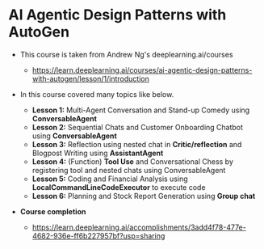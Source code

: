 # AI Agentic Design Patterns with AutoGen

- This course is taken from Andrew Ng's deeplearning.ai/courses

  - https://learn.deeplearning.ai/courses/ai-agentic-design-patterns-with-autogen/lesson/1/introduction

- In this course covered many topics like below.

  - **Lesson 1:** Multi-Agent Conversation and Stand-up Comedy using **ConversableAgent**
  - **Lesson 2:** Sequential Chats and Customer Onboarding Chatbot using **ConversableAgent**
  - **Lesson 3:** Reflection using nested chat in **Critic/reflection** and Blogpost Writing using **AssistantAgent**
  - **Lesson 4:** (Function) **Tool Use** and Conversational Chess by registering tool and nested chats using ConversableAgent
  - **Lesson 5:** Coding and Financial Analysis using **LocalCommandLineCodeExecutor** to execute code
  - **Lesson 6:** Planning and Stock Report Generation using **Group chat**

- **Course completion**

  - https://learn.deeplearning.ai/accomplishments/3add4f78-477e-4682-936e-ff6b227957bf?usp=sharing

